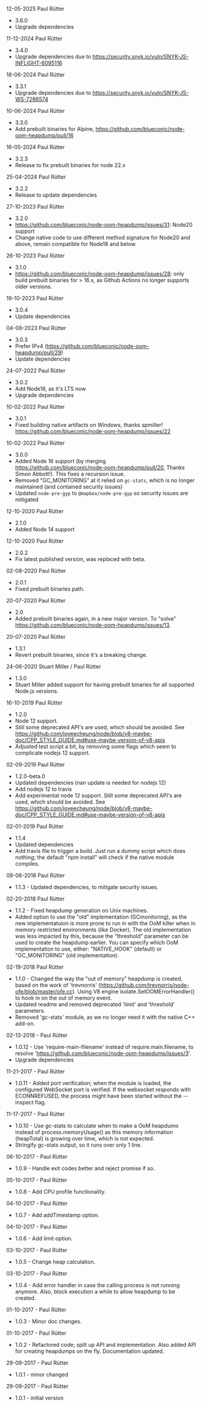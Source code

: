 ﻿12-05-2025 Paul Rütter
- 3.6.0
- Upgrade dependencies

11-12-2024 Paul Rütter
- 3.4.0
- Upgrade dependencies due to https://security.snyk.io/vuln/SNYK-JS-INFLIGHT-6095116

18-06-2024 Paul Rütter
- 3.3.1
- Upgrade dependencies due to https://security.snyk.io/vuln/SNYK-JS-WS-7266574

10-06-2024 Paul Rütter
- 3.3.0
- Add prebuilt binaries for Alpine, https://github.com/blueconic/node-oom-heapdump/pull/16

16-05-2024 Paul Rütter
- 3.2.3
- Release to fix prebuilt binaries for node 22.x

25-04-2024 Paul Rütter
- 3.2.2
- Release to update dependencies

27-10-2023 Paul Rütter
- 3.2.0
- https://github.com/blueconic/node-oom-heapdump/issues/31: Node20 support
- Change native code to use different method signature for Node20 and above, remain compatible for Node18 and below.

26-10-2023 Paul Rütter
- 3.1.0
- https://github.com/blueconic/node-oom-heapdump/issues/28: only build prebuilt binaries for > 16.x, as Github Actions no longer supports older versions.

19-10-2023 Paul Rütter
- 3.0.4
- Update dependencies

04-08-2023 Paul Rütter
- 3.0.3
- Prefer IPv4 (https://github.com/blueconic/node-oom-heapdump/pull/29)
- Update dependencies

24-07-2022 Paul Rütter
- 3.0.2
- Add Node18, as it's LTS now
- Upgrade dependencies

10-02-2022 Paul Rütter
- 3.0.1
- Fixed building native artifacts on Windows, thanks spmiller! https://github.com/blueconic/node-oom-heapdump/issues/22

10-02-2022 Paul Rütter
- 3.0.0
- Added Node 16 support (by merging https://github.com/blueconic/node-oom-heapdump/pull/20, Thanks Simon Abbott!).
  This fixes a recursion issue.
- Removed "GC_MONITORING" at it relied on `gc-stats`, which is no longer maintained (and contained security issues)
- Updated `node-pre-gyp` to `@mapbox/node-pre-gyp` so security issues are mitigated

12-10-2020 Paul Rütter
- 2.1.0
- Added Node 14 support

12-10-2020  Paul Rütter
- 2.0.2
- Fix latest published version, was replaced with beta.

02-08-2020  Paul Rütter
- 2.0.1
- Fixed prebuilt binaries path.

20-07-2020  Paul Rütter
- 2.0
- Added prebuilt binaries again, in a new major version. To "solve" https://github.com/blueconic/node-oom-heapdump/issues/13.

20-07-2020  Paul Rütter
- 1.3.1
- Revert prebuilt binaries, since it's a breaking change.

24-06-2020 Stuart Miller / Paul Rütter
- 1.3.0
- Stuart Miller added support for having prebuilt binaries for all supported Node.js versions.

16-10-2019 Paul Rütter
- 1.2.0
- Node 12 support.
- Still some deprecated API's are used, which should be avoided.
See https://github.com/joyeecheung/node/blob/v8-maybe-doc/CPP_STYLE_GUIDE.md#use-maybe-version-of-v8-apis
- Adjusted test script a bit, by removing some flags which seem to complicate nodejs 12 support.

02-09-2019 Paul Rütter
- 1.2.0-beta.0
- Updated dependencies (nan update is needed for nodejs 12)
- Add nodejs 12 to travis
- Add experimental node 12 support. Still some deprecated API's are used, which should be avoided.
See https://github.com/joyeecheung/node/blob/v8-maybe-doc/CPP_STYLE_GUIDE.md#use-maybe-version-of-v8-apis

02-01-2019 Paul Rütter
- 1.1.4
- Updated dependencies
- Add travis file to trigger a build. Just run a dummy script which does nothing; the default "npm install" will check if the native module compiles.

09-06-2018 Paul Rütter
- 1.1.3 - Updated dependencies, to mitigate security issues.

02-20-2018 Paul Rütter
- 1.1.2 - Fixed heapdump generation on Unix machines.
- Added option to use the "old" implementation (GCmonitoring), as the new implementatuion is more prone to run in with the OoM killer when in memory restricted environments (like Docker). The old implementation was less impacted by this, because the "threshold" parameter can be used to create the heapdump earlier.
You can specify which OoM implementation to use, either: "NATIVE_HOOK" (default) or "GC_MONITORING" (old implementation).

02-19-2018 Paul Rütter
- 1.1.0 - Changed the way the "out of memory" heapdump is created, based on the work of 'trevnorris' (https://github.com/trevnorris/node-ofe/blob/master/ofe.cc). Using V8 engine isolate.SetOOMErrorHandler() to hook in on the out of memory event.
- Updated readme and removed deprecated 'limit' and 'threshold' parameters.
- Removed 'gc-stats' module, as we no longer need it with the native C++ add-on.

02-13-2018 - Paul Rütter
- 1.0.12 - Use 'require-main-filename' instead of require.main.filename, to resolve 'https://github.com/blueconic/node-oom-heapdump/issues/3'.
- Upgrade dependencies

11-21-2017 - Paul Rütter
- 1.0.11 - Added port verification; when the module is loaded, the configured WebSocket port is verified. If the websocket responds with ECONNREFUSED, the process might have been started without the --inspect flag.

11-17-2017 - Paul Rütter
- 1.0.10 - Use gc-stats to calculate when to make a OoM heapdumo instead of process.memoryUsage() as this memory information (heapTotal) is growing over time, which is not expected.
- Stringify gc-stats output, so it runs over only 1 line.

06-10-2017 - Paul Rütter
- 1.0.9 - Handle exit codes better and reject promise if so.

05-10-2017 - Paul Rütter
- 1.0.8 - Add CPU profile functionality.

04-10-2017 - Paul Rütter
- 1.0.7 - Add addTimestamp option.

04-10-2017 - Paul Rütter
- 1.0.6 - Add limit option.

03-10-2017 - Paul Rütter
- 1.0.5 - Change heap calculation.

03-10-2017 - Paul Rütter
- 1.0.4 - Add error handler in case the calling process is not running anymore. Also, block execution a while to allow heapdump to be created.

01-10-2017 - Paul Rütter
- 1.0.3 - Minor doc changes.

01-10-2017 - Paul Rütter
- 1.0.2 - Refactored code; split up API and implementation. Also added API for creating heapdumps on the fly. Documentation updated.

29-09-2017 - Paul Rütter
- 1.0.1 - minor changed

29-09-2017 - Paul Rütter
- 1.0.1 - initial version
